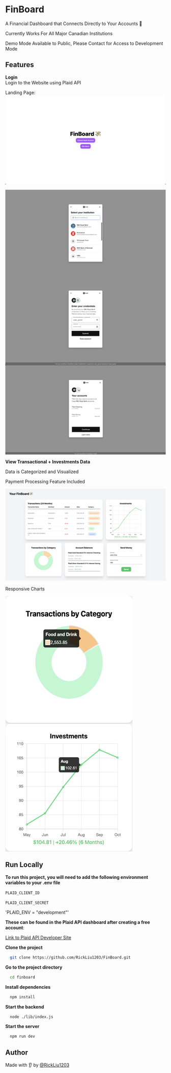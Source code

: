 
# FinBoard

A Financial Dashboard that Connects Directly to Your Accounts 💸 

Currently Works For All Major Canadian Institutions

Demo Mode Available to Public, Please Contact for Access to Development Mode

## Features

**Login**   
Login to the Website using Plaid API

Landing Page:
![landing](/public/landing.png)

<div style="display: flex; flex-wrap: wrap;">
  <img src="public/banks.png" width="550" alt="Screenshot 1">
  <img src="public/login.png" width="550" alt="Screenshot 2">
  <img src="public/accounts.png" width="550" alt="Screenshot 3">
</div>

**View Transactional + Investments Data**  

Data is Categorized and Visualized

Payment Processing Feature Included

![finboard](/public/finboard.png)

Responsive Charts

<div style="display: flex; flex-wrap: wrap;">
  <img src="public/donut.png" width="400" height="400" alt="Screenshot 1">
  <img src="public/invest.png" width="400" height="400" alt="Screenshot 2">
</div>


## Run Locally

**To run this project, you will need to add the following environment variables to your .env file**

`PLAID_CLIENT_ID`

`PLAID_CLIENT_SECRET`

'PLAID_ENV = "development"'

**These can be found in the Plaid API dashboard after creating a free account**:  

[Link to Plaid API Developer Site](https://plaid.com/)


**Clone the project**

```bash
  git clone https://github.com/RickLiu1203/FinBoard.git
```

**Go to the project directory**

```bash
  cd finboard
```

**Install dependencies**

```bash
  npm install
```

**Start the backend**  
```bash
  node ./lib/index.js
```

**Start the server**

```bash
  npm run dev
```

## Author

Made with 👂 by [@RickLiu1203](https://www.github.com/RickLiu1203)
